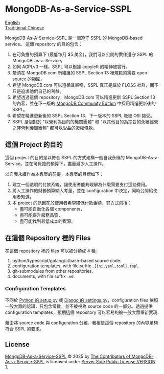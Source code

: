 # MongoDB-As-a-Service-SSPL

[English](README.en.md) \
[Traditional Chinese](README.zh-hant.md)

MongoDB-As-A-Service-SSPL 是一個遵守 SSPL 的 MongoDB-based service。
這個 repository 的目的包含：

1. 在可負擔的預算下 (最低每月 $5 美金)，我們可以公開的實作遵守 SSPL 的 MongoDB-as-a-Service。
2. 如同 AGPLv3 一樣，SSPL 可以根據 copyleft 的精神被實行。
3. 釐清在 MongoDB.com 所維護的 SSPL Section 13 裡規範的需要 open source 的範圍。
4. 希望 MongoDB.com 可以遵循其聲稱，SSPL 真正是屬於 FLOSS 社群，而不只是追求他們自己的利益。
5. 希望透過這個 repository，MongoDB.com 可以精進更新 SSPL Section 13 的內容，並在下一版的 [MongoDB Community Edition](https://github.com/mongodb/mongo) 中採用精進更新後的 SSPL。
6. 希望在精進更新後的 SSPL Section 13，下一版本的 SSPL 能被 OSI 接受。
7. SSPL 是個對於 "以營利為目的的機關團體" 和 "以其他目的為宗旨的永續經營之非營利機關團體" 都可以受益的授權條款。

## 這個 Project 的目的

這個 project 的目的是以符合 SSPL 的方式建構一個自我永續的 MongoDB-As-a-Service。並在可負擔的預算下，盡量減少人工操作。

以自我永續作為本專案的前提，本專案的目標如下：
1. 建立一個透明的付款系統，讓使用者能夠理解為什麼需要支付這些費用。
2. 將人工操作的財務預算納入考量，並在 configuration 中決定，同時公開給使用者知道。
3. 本 project 的誘因在於使用者希望降低付款金額，其方式包括：
    * 盡可能自動化各個 components，
    * 盡可能提升服務品質，
    * 盡可能找到最低成本的資源。

## 在這個 Repository 裡的 Files

在這個 repository 裡的 files 可以被分類成 4 種:

1. python/typescript/golang/c/bash-based source code.
2. configuration templates, with file suffix `.[ini,yaml,toml].tmpl`.
3. git-submodules from other repositories.
4. documents, with file suffix `.md`.

### Configuration Templates

不同於 [Python 的 setup.py](https://packaging.python.org/en/latest/guides/distributing-packages-using-setuptools/#setup-py) 或 [Django 的 settings.py](https://docs.djangoproject.com/en/5.2/topics/settings/)，configuration files 依照一般大眾的認知，只包含常數，並不被視為 source code 的一部分。透過提供 configuration templates，預期這個 repository 可以容易的被一般大眾重新實現.

藉由將 source code 與 configuration 分離，我相信這個 repository 的內容足夠符合 SSPL 的要求。

## License

[MongoDB-As-a-Service-SSPL](https://github.com/chhsiao1981/MongoDB-As-a-Service-SSPL) © 2025 by [The Contributors of MongoDB-As-a-Service-SSPL](https://github.com/chhsiao1981/MongoDB-As-a-Service-SSPL/graphs/contributors) is licensed under [Server Side Public License VERSION 1](https://www.mongodb.com/legal/licensing/server-side-public-license).
